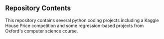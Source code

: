 ## Repository Contents

This repository contains several python coding projects including a Kaggle House Price competition and some regression-based projects from Oxford's computer science course.
